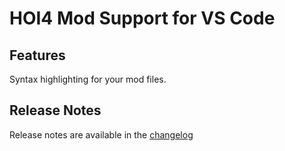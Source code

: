 # HOI4 Mod Support for VS Code

## Features

Syntax highlighting for your mod files.

## Release Notes

Release notes are available in the [changelog](CHANGELOG.md)